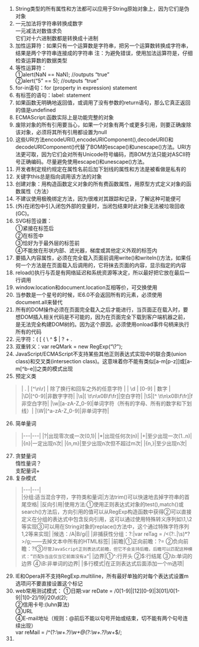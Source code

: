 1.  String类型的所有属性和方法都可以应用于String原始对象上，因为它们是伪对象
2. 一元加法将字符串转换成数字  
     一元减法对数值求负  
     它们对十六进制数都是转换成十进制
3. 加性运算符：如果只有一个运算数是字符串，把另一个运算数转换成字符串，结果是两个字符串连接成的字符串
注：为避免错误，使用加法运算符是，仔细检查运算数的数据类型
4. 等性运算符：  
①alert(NaN == NaN); //outputs “true”  
②alert(“5” == 5); //outputs “true”
5. for-in语句：for (property in expression) statement
6. 有标签的语句：label: statement
7. 如果函数无明确地返回值，或调用了没有参数的return语句，那么它真正返回的值是undefined
8. ECMAScript:函数实际上是功能完整的对象
9. 废除对象的所有引用要当心，如果一个对象有两个或更多引用，则要正确废除该对象，必须将其所有引用都设置为null
10. 这些URI方法encodeURI(),encodeURIComponent(),decodeURI()和decodeURIComponent()代替了BOM的escape()和unescape()方法。URI方法更可取，因为它们会对所有Unicode符号编码，而BOM方法只能对ASCII符号正确编码。尽量避免使用escape()和unescape()方法。
11. 开发者制定规约规定在属性名前后加下划线的属性和方法是被看做是私有的
12. 关键字this总是指向调用该方法的对象
13. 创建对象：用构造函数定义对象的所有费函数属性，用原型方式定义对象的函数属性（方法）
14. 不建议使用极晚绑定方法，因为很难对其跟踪和记录，了解这种可能便可
15. (外)在闭包中引入闭包外部的变量时，当闭包结束时此对象无法被垃圾回收(GC)。
16. SVG标签设置：  
①紧接在<desc/>标签后  
②在<defs/>标签中  
③恰好为于最外层的<g/>标签前  
④不能放在形状内部、滤光器，梯度或其他定义外观的标签内
17. 要插入内容属性，必须在完全载入页面前调用write()和writeln()方法，如果任何一个方法是在页面载入后调用的，它将抹去页面的内容，显示指定的内容
18. reload()执行与否是有网络延迟和系统资源等决定，所以最好把它放在最后一行调用
19. window.location和document.location互相等价，可交换使用
20. 当参数是一个星号的时候，IE6.0不会返回所有的元素，必须使用document.all来替代
21. 所有的DOM操作必须在页面完全载入之后才能进行，当页面正在载入时，要想DOM插入相关代码是不可能的，因为在页面完全下载到客户端机器之前，是无法完全构建DOM树的。因为这个原因，必须使用onload事件句柄来执行所有的代码
22. 元字符：(  [ { \ ^ $ | ? + .
23. 双重转义：var reQMark = new RegExp(“\\?");
24. JavaScript/ECMAScript不支持某些其他正则表达式实现中的联合类(union class)和交叉类(intersection class)。这意味着你不能有类似[a-m[p-z]]或[a-m[^b-e]]之类的模式出现
25. 预定义类  
>| . | [^\n\r] | 除了换行和回车之外的任意字符 | 
| \d | [0-9] | 数字 |  
|\D|[^0-9]|非数字字符|
|\s|[ \t\n\x0B\f\fr]|空白字符|
|\S|[^ \t\n\x0B\f\fr]|f非空白字符|
|\w|[a-zA-Z_0-9]|单词字符（所有的字母、所有的数字和下划线）|
|\W|[^a-zA-Z_0-9]|非单词字符|  

26. 简单量词
>|---|---|
|?|出现零次或一次(0,1)|
|*|出现任何次(n)|
|+|至少出现一次(1..n)|
|{n}|一定出现n次|
|{n,m}|至少出现n次但不超过m次|
|{n,}|至少出现n次|  

27. 贪婪量词  
        惰性量词？  
        支配量词+
28. 复杂模式
>|---|---|  
|分组:适当混合字符，字符类和量词|方法trim()可以快速地去掉字符串的首尾空格|
|反向引用|使用方法:①使用正则表达式对象的test(),match()或search()方法后，方向引用的值可以从RegExp构造函数中获得②可以直接定义在分组的表达式中包含反向引用，这可以通过使用特殊转义序列如\1,\2等实现③可以用在String对象的replace()方法中，这个通过特殊字符序列$1,$2等来实现|
|候选：/A|B/gi||
|非捕获性分组：?:|var reTag = /<(?:.|\s)*?>/g;——去掉文本中所有的HTML标签|
|前瞻|①正向前瞻：?=  ②负向前瞻：?!③`尽管JavaScript正则表达式前瞻，但它不会支持后瞻，后瞻可以匹配这种模式：“匹配b当且仅当它前面没有a”`|
|边界|①^:行开头 ②$:行结尾 ③\b:单词的边界  ④\B:非单词的边界|
|多行模式|在正则表达式后面添加一个m选项|  

29. IE和Opera并不支持RegExp.multiline，所有最好单独的对每个表达式设置m选项问不要直接设置这个标记
30. web常用测试模式：
     ①日期:var reDate = /0[1-9]|[12][0-9]|3[01]\/0[1-9]|1[0-2]\/19|/20\d(2);  
     ②信用卡号:(luhn算法)  
     ③URL  
     ④E-mail地址（规则：@前后不能以句号开始或结束，切不能有两个句号连续出现）  
          var reMail = /^(?:\w+\.?)*\w+@(?:\w+\.?)*\w+$/;
31. 
